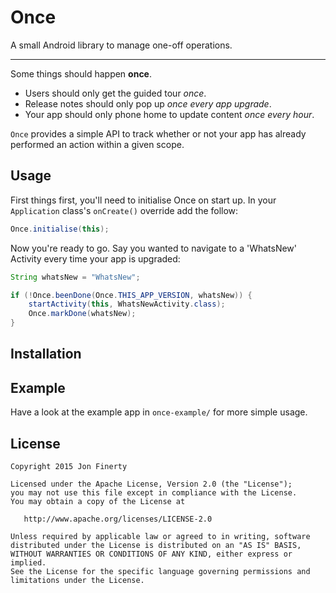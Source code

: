 # Once
A small Android library to manage one-off operations.

----

Some things should happen **once**.
* Users should only get the guided tour _once_. 
* Release notes should only pop up _once every app upgrade_. 
* Your app should only phone home to update content _once every hour_.

`Once` provides a simple API to track whether or not your app has already performed an action within a given scope.

## Usage

First things first, you'll need to initialise Once on start up. In your `Application` class's `onCreate()` override add the follow:

```java
Once.initialise(this);
```

Now you're ready to go. Say you wanted to navigate to a 'WhatsNew' Activity every time your app is upgraded:

```java
String whatsNew = "WhatsNew";

if (!Once.beenDone(Once.THIS_APP_VERSION, whatsNew)) {
    startActivity(this, WhatsNewActivity.class);
    Once.markDone(whatsNew);
}
```

## Installation


## Example

Have a look at the example app in `once-example/` for more simple usage.

## License

```
Copyright 2015 Jon Finerty

Licensed under the Apache License, Version 2.0 (the "License");
you may not use this file except in compliance with the License.
You may obtain a copy of the License at

   http://www.apache.org/licenses/LICENSE-2.0

Unless required by applicable law or agreed to in writing, software
distributed under the License is distributed on an "AS IS" BASIS,
WITHOUT WARRANTIES OR CONDITIONS OF ANY KIND, either express or implied.
See the License for the specific language governing permissions and
limitations under the License.
```